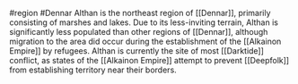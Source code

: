 #region #Dennar
Althan is the northeast region of [[Dennar]], primarily consisting of marshes and lakes. Due to its less-inviting terrain, Althan is significantly less populated than other regions of [[Dennar]], although migration to the area did occur during the establishment of the [[Alkainon Empire]] by refugees.
Althan is currently the site of most [[Darktide]] conflict, as states of the [[Alkainon Empire]] attempt to prevent [[Deepfolk]] from establishing territory near their borders.